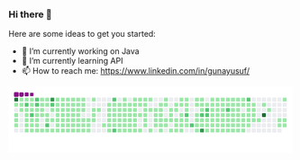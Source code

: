 ### Hi there 👋




Here are some ideas to get you started:

- 🔭 I’m currently working on Java
- 🌱 I’m currently learning API
- 📫 How to reach me: https://www.linkedin.com/in/gunayusuf/
<img src="github-contribution-grid-snake.gif" width="auto">


